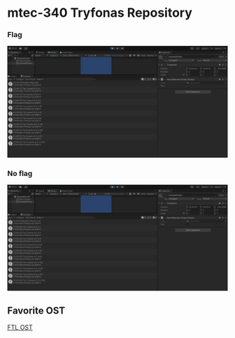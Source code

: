 # mtec-340 Tryfonas Repository


### Flag

![flag](/images/flag.png)

### No flag

![noflag](/images/noflag.png)


## Favorite OST

  [FTL OST](https://www.youtube.com/watch?v=fWlHjpKmvh8&ab_channel=SeveralthousandBees)
